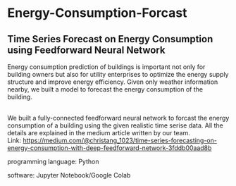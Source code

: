 # Energy-Consumption-Forcast
## Time Series Forecast on Energy Consumption using Feedforward Neural Network
Energy consumption prediction of buildings is important not only for building owners but also for utility enterprises to optimize the energy supply structure and improve energy efficiency. Given only weather information nearby, we built a model to forecast the energy consumption of the building.

<br/>We built a fully-connected feedforward neural network to forcast the energy consumption of a building using the given realistic time serise data. 
All the details are explained in the medium article written by our team. 
<br/>Link: https://medium.com/@christang_1023/time-series-forecasting-on-energy-consumption-with-deep-feedforward-network-3fddb00aad8b

programming language: Python

software: Jupyter Notebook/Google Colab
